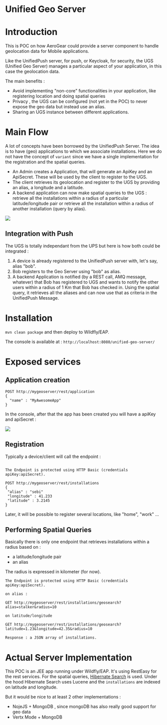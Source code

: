 Unified Geo Server
==================

# Introduction

This is POC on how AeroGear could provide a server component to handle geolocation data for Mobile applications.

Like the UnifiedPush server, for push, or Keycloak, for security, the UGS (Unified Geo Server) manages a particular aspect of your application, in this case the geolocation data.

The main benefits : 
* Avoid implementing "non-core" functionalities in your application, like registering location and doing spatial queries
* Privacy , the UGS can be configured (not yet in the POC) to never expose the geo data but instead use an alias.
* Sharing an UGS instance between different applications.  

# Main Flow

A lot of concepts have been borrowed by the UnifiedPush Server. The idea is to have (geo) applications to which we associate installations. Here we do not have the concept of `variant` since we have a single implementation for the registration and the spatial queries.

* An Admin creates a Application, that will generate an ApiKey and an ApiSecret. These will be used by the client to register to the UGS.
* The client retrieves its geolocation and register to the UGS by providing an alias, a longitude and a latitude.
* A backend application can now make spatial queries to the UGS : retrieve all the installations within a radius of a particular latitude/longitude pair or retrieve all the installation within  a radius of another installation (query by alias).

![](http://s3.postimg.org/5eqjyyy0j/Untitled_Diagram.jpg)


## Integration with Push

The UGS is totally independant from the UPS but here is how both could be integrated :

1. A device is already registered to the UnifiedPush server with, let's say, alias "bob".
2. Bob registers  to the Geo Server using "bob" as alias.
3. A backend Application is notified (by a REST call, AMQ message, whatever) that Bob has registered to UGS and wants to notify the other users within a radius of 1 Km that Bob has checked in. Using the spatial query, it retrieves all the aliases and can now use that as criteria in the UnifiedPush Message.


# Installation

`mvn clean package` and then deploy to Wildfly/EAP.

The console is available at : `http://localhost:8080/unified-geo-server/`


# Exposed services

## Application creation

```
POST http://mygeoserver/rest/application 
{
  "name" : "MyAwesomeApp"
}
```
In the console, after that the app has been created you will have a apiKey and apiSecret : 

![](http://s28.postimg.org/ljjzmfarh/creds.png)
 


## Registration 

Typically a device/client will call the endpoint :

```

The Endpoint is protected using HTTP Basic (credentials apiKey:apiSecret).

POST http://mygeoserver/rest/installations 
{
 "alias" : "sebi"
 "longitude" : 41.233
 "latitude" : 3.2145
} 
```

Later, it will be possible to register several locations, like "home", "work" ... 

## Performing Spatial Queries

Basically there is only one endpoint that retrieves installations within a radius based on : 
* a latitude/longitude pair
* an alias

The radius is expressed in kilometer (for now).

```
The Endpoint is protected using HTTP Basic (credentials apiKey:apiSecret).

on alias : 

GET http://mygeoserver/rest/installations/geosearch?alias=stalker&radius=10

on latitude/longitude 

GET http://mygeoserver/rest/installations/geosearch?latitude=1.23&longitude=42.35&radius=10

Response : a JSON array of installations.

```

# Actual Server Implementation 

This POC is an JEE app running under Wildfly/EAP. It's using RestEasy for the rest services. For the spatial queries, [Hibernate Search](http://docs.jboss.org/hibernate/search/4.2/reference/en-US/html/spatial.html) is used. Under the hood Hibernate Search uses Lucene and the `installations` are indexed on latitude and longitude. 

But it would be nice to at least 2 other implementations : 
* NojeJS + MongoDB , since mongoDB has also really good support for geo data
* Vertx Mode + MongoDB

